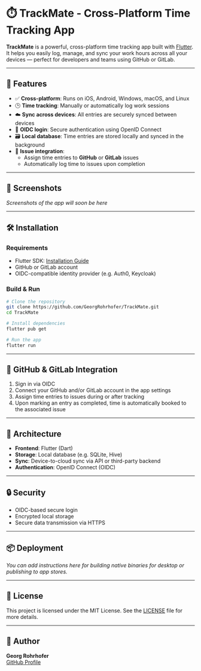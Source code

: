 # ⏱️ TrackMate - Cross-Platform Time Tracking App

**TrackMate** is a powerful, cross-platform time tracking app built with [Flutter](https://flutter.dev/). It helps you easily log, manage, and sync your work hours across all your devices — perfect for developers and teams using GitHub or GitLab.

---

## 🚀 Features

- ✅ **Cross-platform**: Runs on iOS, Android, Windows, macOS, and Linux  
- 🕒 **Time tracking**: Manually or automatically log work sessions  
- ☁️ **Sync across devices**: All entries are securely synced between devices  
- 🔐 **OIDC login**: Secure authentication using OpenID Connect  
- 🗃️ **Local database**: Time entries are stored locally and synced in the background  
- 🔗 **Issue integration**:
  - Assign time entries to **GitHub** or **GitLab** issues  
  - Automatically log time to issues upon completion  

---

## 📸 Screenshots

*Screenshots of the app will soon be here*

---

## 🛠️ Installation

### Requirements

- Flutter SDK: [Installation Guide](https://docs.flutter.dev/get-started/install)  
- GitHub or GitLab account  
- OIDC-compatible identity provider (e.g. Auth0, Keycloak)

### Build & Run

```bash
# Clone the repository
git clone https://github.com/GeorgRohrhofer/TrackMate.git
cd TrackMate

# Install dependencies
flutter pub get

# Run the app
flutter run
```

---

## 🔗 GitHub & GitLab Integration

1. Sign in via OIDC  
2. Connect your GitHub and/or GitLab account in the app settings  
3. Assign time entries to issues during or after tracking  
4. Upon marking an entry as completed, time is automatically booked to the associated issue

---

## 🧠 Architecture

- **Frontend**: Flutter (Dart)  
- **Storage**: Local database (e.g. SQLite, Hive)  
- **Sync**: Device-to-cloud sync via API or third-party backend  
- **Authentication**: OpenID Connect (OIDC)

---

## 🔒 Security

- OIDC-based secure login  
- Encrypted local storage  
- Secure data transmission via HTTPS

---

## 📦 Deployment

*You can add instructions here for building native binaries for desktop or publishing to app stores.*

---

## 📄 License

This project is licensed under the MIT License. See the [LICENSE](LICENSE) file for more details.

---

## 👤 Author

**Georg Rohrhofer**    
[GitHub Profile](https://github.com/GeorgRohrhofer)
